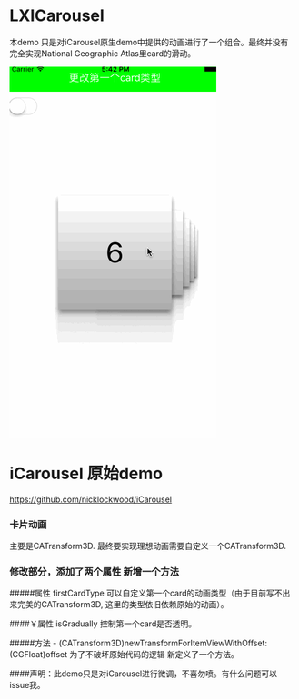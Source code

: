 # LXICarousel
本demo 只是对iCarousel原生demo中提供的动画进行了一个组合。最终并没有完全实现National Geographic Atlas里card的滑动。

![image](https://github.com/liuxu0718/LXICarousel/blob/master/LXICarousel.gif)


# iCarousel 原始demo 

https://github.com/nicklockwood/iCarousel



### 卡片动画
主要是CATransform3D. 最终要实现理想动画需要自定义一个CATransform3D.


### 修改部分，添加了两个属性 新增一个方法

#####属性 firstCardType
可以自定义第一个card的动画类型（由于目前写不出来完美的CATransform3D, 这里的类型依旧依赖原始的动画）。

####￥属性 isGradually 
控制第一个card是否透明。

#####方法 - (CATransform3D)newTransformForItemViewWithOffset:(CGFloat)offset 
为了不破坏原始代码的逻辑 新定义了一个方法。



####声明：此demo只是对iCarousel进行微调，不喜勿喷。有什么问题可以issue我。





